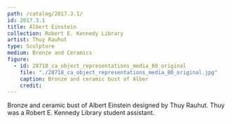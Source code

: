 ```yaml
---
path: /catalog/2017.3.1/
id: 2017.3.1
title: Albert Einstein
collection: Robert E. Kennedy Library
artist: Thuy Rauhut
type: Sculpture
medium: Bronze and Ceramics
figure:
  - id: 28718_ca_object_representations_media_80_original
    file: "./28718_ca_object_representations_media_80_original.jpg"
    caption: Bronze and ceramic bust of Alber
    credit: 
---
```

Bronze and ceramic bust of Albert Einstein designed by Thuy Rauhut. Thuy was a Robert E. Kennedy Library student assistant. 
